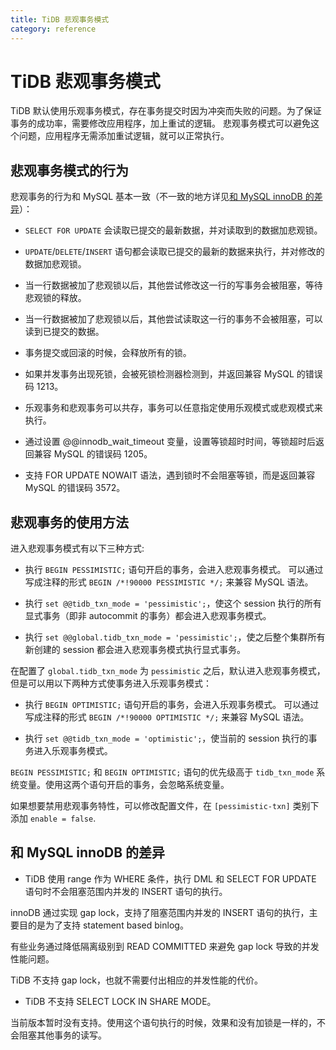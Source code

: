 ```yaml
---
title: TiDB 悲观事务模式
category: reference
---
```


# TiDB 悲观事务模式

TiDB 默认使用乐观事务模式，存在事务提交时因为冲突而失败的问题。为了保证事务的成功率，需要修改应用程序，加上重试的逻辑。
悲观事务模式可以避免这个问题，应用程序无需添加重试逻辑，就可以正常执行。

## 悲观事务模式的行为

悲观事务的行为和 MySQL 基本一致（不一致的地方详见[和 MySQL innoDB 的差异](#和-mysql-innodb-的差异)）：

- `SELECT FOR UPDATE` 会读取已提交的最新数据，并对读取到的数据加悲观锁。

- `UPDATE`/`DELETE`/`INSERT` 语句都会读取已提交的最新的数据来执行，并对修改的数据加悲观锁。

- 当一行数据被加了悲观锁以后，其他尝试修改这一行的写事务会被阻塞，等待悲观锁的释放。

- 当一行数据被加了悲观锁以后，其他尝试读取这一行的事务不会被阻塞，可以读到已提交的数据。

- 事务提交或回滚的时候，会释放所有的锁。

- 如果并发事务出现死锁，会被死锁检测器检测到，并返回兼容 MySQL 的错误码 1213。

- 乐观事务和悲观事务可以共存，事务可以任意指定使用乐观模式或悲观模式来执行。

- 通过设置 @@innodb_wait_timeout 变量，设置等锁超时时间，等锁超时后返回兼容 MySQL 的错误码 1205。

- 支持 FOR UPDATE NOWAIT 语法，遇到锁时不会阻塞等锁，而是返回兼容 MySQL 的错误码 3572。

## 悲观事务的使用方法

进入悲观事务模式有以下三种方式:

- 执行 `BEGIN PESSIMISTIC;` 语句开启的事务，会进入悲观事务模式。
可以通过写成注释的形式 `BEGIN /*!90000 PESSIMISTIC */;` 来兼容 MySQL 语法。

- 执行 `set @@tidb_txn_mode = 'pessimistic';`，使这个 session 执行的所有显式事务（即非 autocommit 的事务）都会进入悲观事务模式。

- 执行 `set @@global.tidb_txn_mode = 'pessimistic';`，使之后整个集群所有新创建的 session 都会进入悲观事务模式执行显式事务。

在配置了 `global.tidb_txn_mode` 为 `pessimistic` 之后，默认进入悲观事务模式，但是可以用以下两种方式使事务进入乐观事务模式：

- 执行 `BEGIN OPTIMISTIC;` 语句开启的事务，会进入乐观事务模式。
可以通过写成注释的形式 `BEGIN /*!90000 OPTIMISTIC */;` 来兼容 MySQL 语法。

- 执行 `set @@tidb_txn_mode = 'optimistic';`，使当前的 session 执行的事务进入乐观事务模式。

`BEGIN PESSIMISTIC;` 和 `BEGIN OPTIMISTIC;` 语句的优先级高于 `tidb_txn_mode` 系统变量。使用这两个语句开启的事务，会忽略系统变量。

如果想要禁用悲观事务特性，可以修改配置文件，在 `[pessimistic-txn]` 类别下添加 `enable = false`.

## 和 MySQL innoDB 的差异

- TiDB 使用 range 作为 WHERE 条件，执行 DML 和 SELECT FOR UPDATE 语句时不会阻塞范围内并发的 INSERT 语句的执行。 

innoDB 通过实现 gap lock，支持了阻塞范围内并发的 INSERT 语句的执行，主要目的是为了支持 statement based binlog。

有些业务通过降低隔离级别到 READ COMMITTED 来避免 gap lock 导致的并发性能问题。

TiDB 不支持 gap lock，也就不需要付出相应的并发性能的代价。

- TiDB 不支持 SELECT LOCK IN SHARE MODE。

当前版本暂时没有支持。使用这个语句执行的时候，效果和没有加锁是一样的，不会阻塞其他事务的读写。
